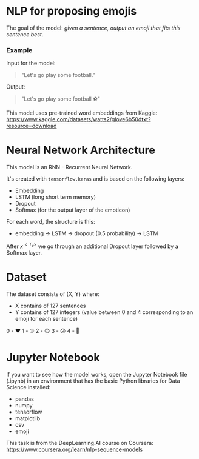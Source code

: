 # NLP for proposing emojis
The goal of the model: *given a sentence, output an emoji that fits this sentence best*.

### Example
Input for the model: 
> "Let's go play some football."

Output:
> "Let's go play some football ⚽"

This model uses pre-trained word embeddings from Kaggle: https://www.kaggle.com/datasets/watts2/glove6b50dtxt?resource=download

# Neural Network Architecture
This model is an RNN - Recurrent Neural Network.

It's created with `tensorflow.keras` and is based on the following layers: 
- Embedding 
- LSTM (long short term memory)
- Dropout
- Softmax (for the output layer of the emoticon)

For each word, the structure is this:
- embedding -> LSTM -> dropout (0.5 probability) -> LSTM

After $x^{<T_x>}$ we go through an additional Dropout layer followed by a Softmax layer.

# Dataset
The dataset consists of (X, Y) where:
- X contains of 127 sentences
- Y contains of 127 integers (value between 0 and 4 corresponding to an emoji for each sentence)

0 - ❤️
1 - ⚾
2 - 😊
3 - 😞
4 - 🍴

# Jupyter Notebook
If you want to see how the model works, open the Jupyter Notebook file (.ipynb) in an environment that has the basic Python libraries for Data Science installed:
- pandas
- numpy
- tensorflow
- matplotlib
- csv
- emoji

This task is from the DeepLearning.AI course on Coursera: https://www.coursera.org/learn/nlp-sequence-models